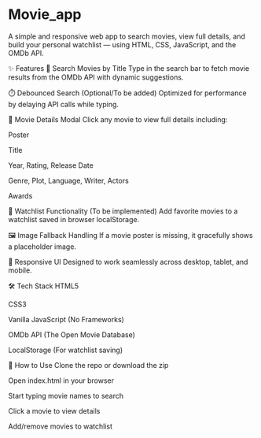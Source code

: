 # Movie_app
A simple and responsive web app to search movies, view full details, and build your personal watchlist — using HTML, CSS, JavaScript, and the OMDb API.

✨ Features
🔎 Search Movies by Title
Type in the search bar to fetch movie results from the OMDb API with dynamic suggestions.

⏱️ Debounced Search (Optional/To be added)
Optimized for performance by delaying API calls while typing.

🧾 Movie Details Modal
Click any movie to view full details including:

Poster

Title

Year, Rating, Release Date

Genre, Plot, Language, Writer, Actors

Awards

📄 Watchlist Functionality (To be implemented)
Add favorite movies to a watchlist saved in browser localStorage.

🖼️ Image Fallback Handling
If a movie poster is missing, it gracefully shows a placeholder image.

📱 Responsive UI
Designed to work seamlessly across desktop, tablet, and mobile.

🛠️ Tech Stack
HTML5

CSS3

Vanilla JavaScript (No Frameworks)

OMDb API (The Open Movie Database)

LocalStorage (For watchlist saving)

🚀 How to Use
Clone the repo or download the zip

Open index.html in your browser

Start typing movie names to search

Click a movie to view details

Add/remove movies to watchlist 

